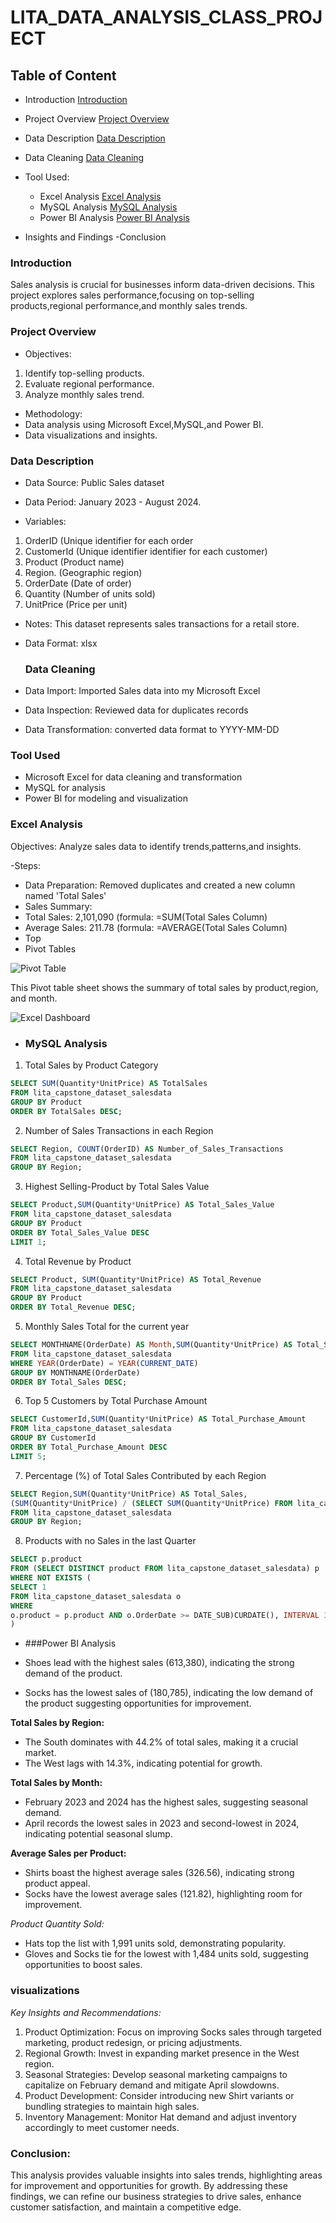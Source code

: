 # LITA_DATA_ANALYSIS_CLASS_PROJECT


## Table of Content

- Introduction [Introduction](#introduction)
- Project Overview [Project Overview](#project-overview)
- Data Description [Data Description](#data-description)
- Data Cleaning [Data Cleaning](#data-cleaning)
- Tool Used:
  - Excel Analysis [Excel Analysis](#excel-analysis)
  - MySQL Analysis [MySQL Analysis](#mysql_analysis)
  - Power BI Analysis [Power BI Analysis](#power_bi_analysis)

- Insights and Findings 
-Conclusion 

 ### Introduction 
Sales analysis is crucial for businesses inform data-driven decisions. This project explores sales performance,focusing on top-selling products,regional performance,and monthly sales trends.

 ### Project Overview 
 - Objectives:
 1. Identify top-selling products.
 2. Evaluate regional performance.
 3. Analyze monthly sales trend.

 - Methodology:
  - Data analysis using Microsoft Excel,MySQL,and Power BI.
  - Data visualizations and insights.

 ### Data Description 
 - Data Source: Public Sales dataset
 - Data Period: January 2023 - August 2024.  

- Variables:
 1. OrderID (Unique identifier for each order 
 2. CustomerId (Unique identifier identifier for each customer)
 3. Product (Product name)
 4. Region. (Geographic region)
 5. OrderDate (Date of order)
 6. Quantity (Number of units sold)
 7. UnitPrice (Price per unit)

- Notes: This dataset represents sales transactions for a retail store.
- Data Format: xlsx

  ### Data Cleaning 
 - Data Import: Imported Sales data into my Microsoft Excel
 - Data Inspection: Reviewed data for duplicates records 
 - Data Transformation: converted data format to YYYY-MM-DD

### Tool Used
- Microsoft Excel for data cleaning and transformation 
- MySQL for analysis 
- Power BI for modeling and visualization

### Excel Analysis 
Objectives: Analyze sales data to identify trends,patterns,and insights.
 
-Steps:
 - Data Preparation: Removed duplicates and created a new column named 'Total Sales'
- Sales Summary:
- Total Sales: 2,101,090 (formula: =SUM(Total Sales Column)
- Average Sales: 211.78 (formula: =AVERAGE(Total Sales Column)
- Top 
 - Pivot Tables 

 ![Pivot Table](https://github.com/user-attachments/assets/4be695da-a2b5-4760-be99-0573e420b57d)
 
 This Pivot table sheet shows the summary of total sales by product,region, and month. 

 ![Excel Dashboard](https://github.com/user-attachments/assets/e05cf58d-f029-4354-97fe-fecd2183ee69)


- ### MySQL Analysis

1. Total Sales by Product Category 
```sql
SELECT SUM(Quantity*UnitPrice) AS TotalSales
FROM lita_capstone_dataset_salesdata
GROUP BY Product
ORDER BY TotalSales DESC;
```

2. Number of Sales Transactions in each Region 
```sql
SELECT Region, COUNT(OrderID) AS Number_of_Sales_Transactions
FROM lita_capstone_dataset_salesdata
GROUP BY Region;
```

3. Highest Selling-Product by Total Sales Value
```sql
SELECT Product,SUM(Quantity*UnitPrice) AS Total_Sales_Value
FROM lita_capstone_dataset_salesdata
GROUP BY Product 
ORDER BY Total_Sales_Value DESC
LIMIT 1;
```

4. Total Revenue by Product 
```sql
SELECT Product, SUM(Quantity*UnitPrice) AS Total_Revenue
FROM lita_capstone_dataset_salesdata
GROUP BY Product
ORDER BY Total_Revenue DESC;
```

5. Monthly Sales Total for the current year 
```sql
SELECT MONTHNAME(OrderDate) AS Month,SUM(Quantity*UnitPrice) AS Total_Sales
FROM lita_capstone_dataset_salesdata
WHERE YEAR(OrderDate) = YEAR(CURRENT_DATE)
GROUP BY MONTHNAME(OrderDate)
ORDER BY Total_Sales DESC;
```

6. Top 5 Customers by Total Purchase Amount
```sql
SELECT CustomerId,SUM(Quantity*UnitPrice) AS Total_Purchase_Amount
FROM lita_capstone_dataset_salesdata
GROUP BY CustomerId 
ORDER BY Total_Purchase_Amount DESC
LIMIT 5;
```

7. Percentage (%) of Total Sales Contributed by each Region 
```sql
SELECT Region,SUM(Quantity*UnitPrice) AS Total_Sales,
(SUM(Quantity*UnitPrice) / (SELECT SUM(Quantity*UnitPrice) FROM lita_capstone_dataset_salesdata * 100 AS percentage 
FROM lita_capstone_dataset_salesdata
GROUP BY Region;
```

8. Products with no Sales in the last Quarter 
```sql
SELECT p.product
FROM (SELECT DISTINCT product FROM lita_capstone_dataset_salesdata) p
WHERE NOT EXISTS (
SELECT 1
FROM lita_capstone_dataset_salesdata o
WHERE
o.product = p.product AND o.OrderDate >= DATE_SUB)CURDATE(), INTERVAL 3 MONTH)
)
```

- ###Power BI Analysis 

- Shoes lead with the highest sales (613,380), indicating the strong demand of the product.
- Socks has the lowest sales of (180,785), indicating the low demand of the product suggesting opportunities for improvement.

**Total Sales by Region:**

- The South dominates with 44.2% of total sales, making it a crucial market.
- The West lags with 14.3%, indicating potential for growth.

**Total Sales by Month:**

- February 2023 and 2024 has the highest sales, suggesting seasonal demand.
- April records the lowest sales in 2023 and second-lowest in 2024, indicating potential seasonal slump.

**Average Sales per Product:**

- Shirts boast the highest average sales (326.56), indicating strong product appeal.
- Socks have the lowest average sales (121.82), highlighting room for improvement.

*Product Quantity Sold:*

- Hats top the list with 1,991 units sold, demonstrating popularity.
- Gloves and Socks tie for the lowest with 1,484 units sold, suggesting opportunities to boost sales.

### visualizations 



*Key Insights and Recommendations:*

1. Product Optimization: Focus on improving Socks sales through targeted marketing, product redesign, or pricing adjustments.
2. Regional Growth: Invest in expanding market presence in the West region.
3. Seasonal Strategies: Develop seasonal marketing campaigns to capitalize on February demand and mitigate April slowdowns.
4. Product Development: Consider introducing new Shirt variants or bundling strategies to maintain high sales.
5. Inventory Management: Monitor Hat demand and adjust inventory accordingly to meet customer needs.

### Conclusion:

This analysis provides valuable insights into sales trends, highlighting areas for improvement and opportunities for growth. By addressing these findings, we can refine our business strategies to drive sales, enhance customer satisfaction, and maintain a competitive edge.




